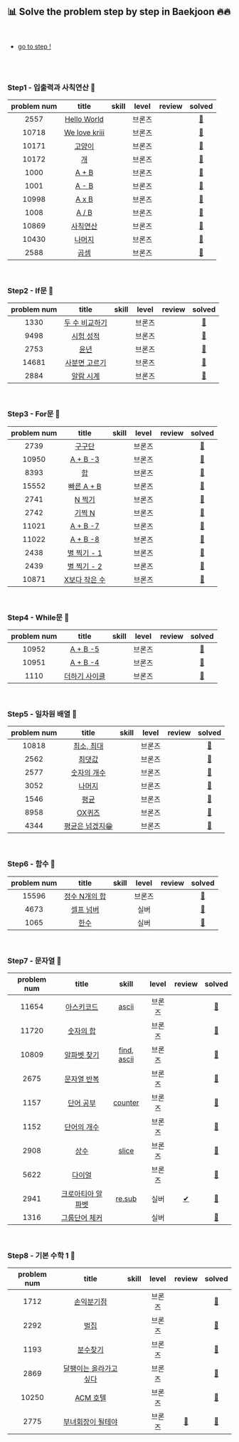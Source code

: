 ## 📊 Solve the problem step by step in Baekjoon 🔥🔥

<br>

- <a href="https://www.acmicpc.net/step">go to step !</a>

<br>
<br>

### Step1 - 입출력과 사칙연산 🎳

| problem num |                               title                               | skill | level  | review |                                                  solved                                                  |
| :---------: | :---------------------------------------------------------------: | :---: | :----: | :----: | :------------------------------------------------------------------------------------------------------: |
|    2557     |  <a href="https://www.acmicpc.net/problem/2557">Hello World</a>   |       | 브론즈 |        | <a href="https://github.com/byhhh2/Coding-Test-Preparations/blob/master/Python-BAEKJOON/2557.py">📄</a>  |
|    10718    | <a href="https://www.acmicpc.net/problem/10718">We love kriii</a> |       | 브론즈 |        | <a href="https://github.com/byhhh2/Coding-Test-Preparations/blob/master/Python-BAEKJOON/10718.py">📄</a> |
|    10171    |    <a href="https://www.acmicpc.net/problem/10171">고양이</a>     |       | 브론즈 |        | <a href="https://github.com/byhhh2/Coding-Test-Preparations/blob/master/Python-BAEKJOON/10171.py">📄</a> |
|    10172    |      <a href="https://www.acmicpc.net/problem/10172">개</a>       |       | 브론즈 |        | <a href="https://github.com/byhhh2/Coding-Test-Preparations/blob/master/Python-BAEKJOON/10172.py">📄</a> |
|    1000     |     <a href="https://www.acmicpc.net/problem/1000">A + B</a>      |       | 브론즈 |        | <a href="https://github.com/byhhh2/Coding-Test-Preparations/blob/master/Python-BAEKJOON/1000.py">📄</a>  |
|    1001     |     <a href="https://www.acmicpc.net/problem/1001">A - B</a>      |       | 브론즈 |        | <a href="https://github.com/byhhh2/Coding-Test-Preparations/blob/master/Python-BAEKJOON/1001.py">📄</a>  |
|    10998    |     <a href="https://www.acmicpc.net/problem/10998">A x B</a>     |       | 브론즈 |        | <a href="https://github.com/byhhh2/Coding-Test-Preparations/blob/master/Python-BAEKJOON/10998.py">📄</a> |
|    1008     |     <a href="https://www.acmicpc.net/problem/1008">A / B</a>      |       | 브론즈 |        | <a href="https://github.com/byhhh2/Coding-Test-Preparations/blob/master/Python-BAEKJOON/1008.py">📄</a>  |
|    10869    |   <a href="https://www.acmicpc.net/problem/10869">사칙연산</a>    |       | 브론즈 |        | <a href="https://github.com/byhhh2/Coding-Test-Preparations/blob/master/Python-BAEKJOON/10869.py">📄</a> |
|    10430    |    <a href="https://www.acmicpc.net/problem/10430">나머지</a>     |       | 브론즈 |        | <a href="https://github.com/byhhh2/Coding-Test-Preparations/blob/master/Python-BAEKJOON/10430.py">📄</a> |
|    2588     |      <a href="https://www.acmicpc.net/problem/2588">곱셈</a>      |       | 브론즈 |        | <a href="https://github.com/byhhh2/Coding-Test-Preparations/blob/master/Python-BAEKJOON/2588.py">📄</a>  |

<br>

### Step2 - If문 🎳

| problem num |                               title                               | skill | level  | review |                                                  solved                                                  |
| :---------: | :---------------------------------------------------------------: | :---: | :----: | :----: | :------------------------------------------------------------------------------------------------------: |
|    1330     | <a href="https://www.acmicpc.net/problem/1330">두 수 비교하기</a> |       | 브론즈 |        | <a href="https://github.com/byhhh2/Coding-Test-Preparations/blob/master/Python-BAEKJOON/1330.py">📄</a>  |
|    9498     |   <a href="https://www.acmicpc.net/problem/9498">시험 성적</a>    |       | 브론즈 |        | <a href="https://github.com/byhhh2/Coding-Test-Preparations/blob/master/Python-BAEKJOON/9498.py">📄</a>  |
|    2753     |      <a href="https://www.acmicpc.net/problem/2753">윤년</a>      |       | 브론즈 |        | <a href="https://github.com/byhhh2/Coding-Test-Preparations/blob/master/Python-BAEKJOON/2753.py">📄</a>  |
|    14681    | <a href="https://www.acmicpc.net/problem/14681">사분면 고르기</a> |       | 브론즈 |        | <a href="https://github.com/byhhh2/Coding-Test-Preparations/blob/master/Python-BAEKJOON/14681.py">📄</a> |
|    2884     |   <a href="https://www.acmicpc.net/problem/2884">알람 시계</a>    |       | 브론즈 |        | <a href="https://github.com/byhhh2/Coding-Test-Preparations/blob/master/Python-BAEKJOON/2884.py">📄</a>  |

<br>

### Step3 - For문 🎳

| problem num |                               title                               | skill | level  | review |                                                  solved                                                  |
| :---------: | :---------------------------------------------------------------: | :---: | :----: | :----: | :------------------------------------------------------------------------------------------------------: |
|    2739     |     <a href="https://www.acmicpc.net/problem/2739">구구단</a>     |       | 브론즈 |        | <a href="https://github.com/byhhh2/Coding-Test-Preparations/blob/master/Python-BAEKJOON/2739.py">📄</a>  |
|    10950    |   <a href="https://www.acmicpc.net/problem/10950">A + B -3</a>    |       | 브론즈 |        | <a href="https://github.com/byhhh2/Coding-Test-Preparations/blob/master/Python-BAEKJOON/10950.py">📄</a> |
|    8393     |       <a href="https://www.acmicpc.net/problem/8393">합</a>       |       | 브론즈 |        | <a href="https://github.com/byhhh2/Coding-Test-Preparations/blob/master/Python-BAEKJOON/8393.py">📄</a>  |
|    15552    |  <a href="https://www.acmicpc.net/problem/15552">빠른 A + B</a>   |       | 브론즈 |        | <a href="https://github.com/byhhh2/Coding-Test-Preparations/blob/master/Python-BAEKJOON/15552.py">📄</a> |
|    2741     |     <a href="https://www.acmicpc.net/problem/2741">N 찍기</a>     |       | 브론즈 |        | <a href="https://github.com/byhhh2/Coding-Test-Preparations/blob/master/Python-BAEKJOON/2741.py">📄</a>  |
|    2742     |     <a href="https://www.acmicpc.net/problem/2742">기찍 N</a>     |       | 브론즈 |        | <a href="https://github.com/byhhh2/Coding-Test-Preparations/blob/master/Python-BAEKJOON/2742.py">📄</a>  |
|    11021    |   <a href="https://www.acmicpc.net/problem/11021">A + B -7</a>    |       | 브론즈 |        | <a href="https://github.com/byhhh2/Coding-Test-Preparations/blob/master/Python-BAEKJOON/11021.py">📄</a> |
|    11022    |   <a href="https://www.acmicpc.net/problem/11022">A + B -8</a>    |       | 브론즈 |        | <a href="https://github.com/byhhh2/Coding-Test-Preparations/blob/master/Python-BAEKJOON/11022.py">📄</a> |
|    2438     |  <a href="https://www.acmicpc.net/problem/2438">별 찍기 - 1</a>   |       | 브론즈 |        | <a href="https://github.com/byhhh2/Coding-Test-Preparations/blob/master/Python-BAEKJOON/2438.py">📄</a>  |
|    2439     |  <a href="https://www.acmicpc.net/problem/2439">별 찍기 - 2</a>   |       | 브론즈 |        | <a href="https://github.com/byhhh2/Coding-Test-Preparations/blob/master/Python-BAEKJOON/2439.py">📄</a>  |
|    10871    | <a href="https://www.acmicpc.net/problem/10871">X보다 작은 수</a> |       | 브론즈 |        | <a href="https://github.com/byhhh2/Coding-Test-Preparations/blob/master/Python-BAEKJOON/10871.py">📄</a> |

<br>

### Step4 - While문 🎳

| problem num |                              title                               | skill | level  | review |                                                  solved                                                  |
| :---------: | :--------------------------------------------------------------: | :---: | :----: | :----: | :------------------------------------------------------------------------------------------------------: |
|    10952    |   <a href="https://www.acmicpc.net/problem/10952">A + B -5</a>   |       | 브론즈 |        | <a href="https://github.com/byhhh2/Coding-Test-Preparations/blob/master/Python-BAEKJOON/10952.py">📄</a> |
|    10951    |   <a href="https://www.acmicpc.net/problem/10951">A + B -4</a>   |       | 브론즈 |        | <a href="https://github.com/byhhh2/Coding-Test-Preparations/blob/master/Python-BAEKJOON/10951.py">📄</a> |
|    1110     | <a href="https://www.acmicpc.net/problem/1110">더하기 사이클</a> |       | 브론즈 |        | <a href="https://github.com/byhhh2/Coding-Test-Preparations/blob/master/Python-BAEKJOON/1110.py">📄</a>  |

<br>

### Step5 - 일차원 배열 🎳

| problem num |                               title                                | skill | level  | review |                                                  solved                                                  |
| :---------: | :----------------------------------------------------------------: | :---: | :----: | :----: | :------------------------------------------------------------------------------------------------------: |
|    10818    |   <a href="https://www.acmicpc.net/problem/10818">최소, 최대</a>   |       | 브론즈 |        | <a href="https://github.com/byhhh2/Coding-Test-Preparations/blob/master/Python-BAEKJOON/10818.py">📄</a> |
|    2562     |     <a href="https://www.acmicpc.net/problem/2562">최댓값</a>      |       | 브론즈 |        | <a href="https://github.com/byhhh2/Coding-Test-Preparations/blob/master/Python-BAEKJOON/2562.py">📄</a>  |
|    2577     |   <a href="https://www.acmicpc.net/problem/2577">숫자의 개수</a>   |       | 브론즈 |        | <a href="https://github.com/byhhh2/Coding-Test-Preparations/blob/master/Python-BAEKJOON/2577.py">📄</a>  |
|    3052     |     <a href="https://www.acmicpc.net/problem/3052">나머지</a>      |       | 브론즈 |        | <a href="https://github.com/byhhh2/Coding-Test-Preparations/blob/master/Python-BAEKJOON/3052.py">📄</a>  |
|    1546     |      <a href="https://www.acmicpc.net/problem/1546">평균</a>       |       | 브론즈 |        | <a href="https://github.com/byhhh2/Coding-Test-Preparations/blob/master/Python-BAEKJOON/1546.py">📄</a>  |
|    8958     |     <a href="https://www.acmicpc.net/problem/8958">OX퀴즈</a>      |       | 브론즈 |        | <a href="https://github.com/byhhh2/Coding-Test-Preparations/blob/master/Python-BAEKJOON/8958.py">📄</a>  |
|    4344     | <a href="https://www.acmicpc.net/problem/4344">평균은 넘겠지😁</a> |       | 브론즈 |        | <a href="https://github.com/byhhh2/Coding-Test-Preparations/blob/master/Python-BAEKJOON/4344.py">📄</a>  |

<br>

### Step6 - 함수 🎳

| problem num |                               title                               | skill | level  | review |                                                  solved                                                  |
| :---------: | :---------------------------------------------------------------: | :---: | :----: | :----: | :------------------------------------------------------------------------------------------------------: |
|    15596    | <a href="https://www.acmicpc.net/problem/15596">정수 N개의 합</a> |       | 브론즈 |        | <a href="https://github.com/byhhh2/Coding-Test-Preparations/blob/master/Python-BAEKJOON/15596.py">📄</a> |
|    4673     |   <a href="https://www.acmicpc.net/problem/4673">셀프 넘버</a>    |       |  실버  |        | <a href="https://github.com/byhhh2/Coding-Test-Preparations/blob/master/Python-BAEKJOON/4673.py">📄</a>  |
|    1065     |      <a href="https://www.acmicpc.net/problem/1065">한수</a>      |       |  실버  |        | <a href="https://github.com/byhhh2/Coding-Test-Preparations/blob/master/Python-BAEKJOON/1065.py">📄</a>  |

<br>

### Step7 - 문자열 🎳

| problem num |                                title                                 |                                                                                                    skill                                                                                                    | level  |                                                 review                                                 |                                                  solved                                                  |
| :---------: | :------------------------------------------------------------------: | :---------------------------------------------------------------------------------------------------------------------------------------------------------------------------------------------------------: | :----: | :----------------------------------------------------------------------------------------------------: | :------------------------------------------------------------------------------------------------------: |
|    11654    |    <a href="https://www.acmicpc.net/problem/11654">아스키코드</a>    |                                                     <a href="https://github.com/byhhh2/Coding-Test-Preparations/blob/master/Python/ascii.md">ascii</a>                                                      | 브론즈 |                                                                                                        | <a href="https://github.com/byhhh2/Coding-Test-Preparations/blob/master/Python-BAEKJOON/11654.py">📄</a> |
|    11720    |    <a href="https://www.acmicpc.net/problem/11720">숫자의 합</a>     |                                                                                                                                                                                                             | 브론즈 |                                                                                                        | <a href="https://github.com/byhhh2/Coding-Test-Preparations/blob/master/Python-BAEKJOON/11720.py">📄</a> |
|    10809    |   <a href="https://www.acmicpc.net/problem/10809">알파벳 찾기</a>    | <a href="https://github.com/byhhh2/Coding-Test-Preparations/blob/master/Python/string-find.md">find</a>, <a href="https://github.com/byhhh2/Coding-Test-Preparations/blob/master/Python/ascii.md">ascii</a> | 브론즈 |                                                                                                        | <a href="https://github.com/byhhh2/Coding-Test-Preparations/blob/master/Python-BAEKJOON/10809.py">📄</a> |
|    2675     |    <a href="https://www.acmicpc.net/problem/2675">문자열 반복</a>    |                                                                                                                                                                                                             | 브론즈 |                                                                                                        | <a href="https://github.com/byhhh2/Coding-Test-Preparations/blob/master/Python-BAEKJOON/2675.py">📄</a>  |
|    1157     |     <a href="https://www.acmicpc.net/problem/1157">단어 공부</a>     |                                             <a href="https://github.com/byhhh2/Coding-Test-Preparations/blob/master/Python/collections-counter.md">counter</a>                                              | 브론즈 |                                                                                                        | <a href="https://github.com/byhhh2/Coding-Test-Preparations/blob/master/Python-BAEKJOON/1157.py">📄</a>  |
|    1152     |    <a href="https://www.acmicpc.net/problem/1152">단어의 개수</a>    |                                                                                                                                                                                                             | 브론즈 |                                                                                                        | <a href="https://github.com/byhhh2/Coding-Test-Preparations/blob/master/Python-BAEKJOON/1152.py">📄</a>  |
|    2908     |       <a href="https://www.acmicpc.net/problem/2908">상수</a>        |                                                      <a href="https://github.com/byhhh2/Coding-Test-Preparations/blob/master/Python/list.md">slice</a>                                                      | 브론즈 |                                                                                                        | <a href="https://github.com/byhhh2/Coding-Test-Preparations/blob/master/Python-BAEKJOON/2908.py">📄</a>  |
|    5622     |      <a href="https://www.acmicpc.net/problem/5622">다이얼</a>       |                                                                                                                                                                                                             | 브론즈 |                                                                                                        | <a href="https://github.com/byhhh2/Coding-Test-Preparations/blob/master/Python-BAEKJOON/5622.py">📄</a>  |
|    2941     | <a href="https://www.acmicpc.net/problem/2941">크로아티아 알파벳</a> |                                                    <a href="https://github.com/byhhh2/Coding-Test-Preparations/blob/master/Python/re-sub.md">re.sub</a>                                                     |  실버  | <a href="https://github.com/byhhh2/Coding-Test-Preparations/blob/master/Review-BAEKJOON/2941.md">✔</a> | <a href="https://github.com/byhhh2/Coding-Test-Preparations/blob/master/Python-BAEKJOON/2941.py">📄</a>  |
|    1316     |   <a href="https://www.acmicpc.net/problem/1316">그룹단어 체커</a>   |                                                                                                                                                                                                             |  실버  |                                                                                                        | <a href="https://github.com/byhhh2/Coding-Test-Preparations/blob/master/Python-BAEKJOON/1316.py">📄</a>  |

<br>

### Step8 - 기본 수학 1 🎳

| problem num |                                   title                                   | skill | level  |                                                 review                                                  |                                                  solved                                                  |
| :---------: | :-----------------------------------------------------------------------: | :---: | :----: | :-----------------------------------------------------------------------------------------------------: | :------------------------------------------------------------------------------------------------------: |
|    1712     |       <a href="https://www.acmicpc.net/problem/1712">손익분기점</a>       |       | 브론즈 |                                                                                                         | <a href="https://github.com/byhhh2/Coding-Test-Preparations/blob/master/Python-BAEKJOON/1712.py">📄</a>  |
|    2292     |          <a href="https://www.acmicpc.net/problem/2292">벌집</a>          |       | 브론즈 |                                                                                                         | <a href="https://github.com/byhhh2/Coding-Test-Preparations/blob/master/Python-BAEKJOON/2292.py">📄</a>  |
|    1193     |        <a href="https://www.acmicpc.net/problem/1193">분수찾기</a>        |       | 브론즈 |                                                                                                         | <a href="https://github.com/byhhh2/Coding-Test-Preparations/blob/master/Python-BAEKJOON/1193.py">📄</a>  |
|    2869     | <a href="https://www.acmicpc.net/problem/2869">달팽이는 올라가고 싶다</a> |       | 브론즈 |                                                                                                         | <a href="https://github.com/byhhh2/Coding-Test-Preparations/blob/master/Python-BAEKJOON/2869.py">📄</a>  |
|    10250    |       <a href="https://www.acmicpc.net/problem/10250">ACM 호텔</a>        |       | 브론즈 |                                                                                                         | <a href="https://github.com/byhhh2/Coding-Test-Preparations/blob/master/Python-BAEKJOON/10250.py">📄</a> |
|    2775     |   <a href="https://www.acmicpc.net/problem/2775">부녀회장이 될테야</a>    |       | 브론즈 | <a href="https://github.com/byhhh2/Coding-Test-Preparations/blob/master/Review-BAEKJOON/2775.md">💬</a> | <a href="https://github.com/byhhh2/Coding-Test-Preparations/blob/master/Python-BAEKJOON/2775.py">📄</a>  |

<br>
